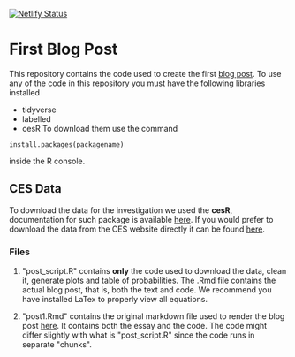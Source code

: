 [![Netlify Status](https://api.netlify.com/api/v1/badges/3a2597ec-c2d3-4cad-a4e6-293c0f054b46/deploy-status)](https://app.netlify.com/sites/cyvg/deploys)
# First Blog Post
This repository contains the code used to create the first [blog post](https://cyvg.netlify.app/posts/p1/).
To use any of the code in this repository you must have 
the following libraries installed
- tidyverse
- labelled
- cesR
To download them use the command
```{R}
install.packages(packagename)
```
inside the R console.

## CES Data
To download the data for the investigation we used the **cesR**, documentation for such package is
available [here](https://hodgettsp.github.io/cesR/). If you would prefer to download the data from the CES website directly it can be found 
[here](http://ces-eec.ca/).

### Files
1. "post_script.R" contains **only** the code used to download the data, clean it,
generate plots and table of probabilities. 
The .Rmd file contains the actual blog post, that is, both the 
text and code. We recommend you have installed LaTex to properly 
view all equations.

2. "post1.Rmd" contains the original markdown file used to render the blog post
[here](https://cyvg.netlify.app/posts/p1/). It contains both the essay and the code. The
code might differ slightly with what is "post_script.R" since the code runs in separate "chunks". 